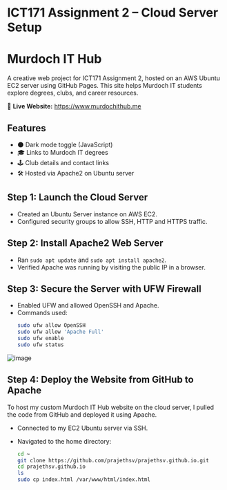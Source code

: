 # ICT171 Assignment 2 – Cloud Server Setup
# Murdoch IT Hub 

A creative web project for ICT171 Assignment 2, hosted on an AWS Ubuntu EC2 server using GitHub Pages. This site helps Murdoch IT students explore degrees, clubs, and career resources.

🔗 **Live Website:** https://www.murdochithub.me 

## Features
- 🌑 Dark mode toggle (JavaScript)
- 🎓 Links to Murdoch IT degrees
- 🕹️ Club details and contact links
- 🛠️ Hosted via Apache2 on Ubuntu server

## Step 1: Launch the Cloud Server
- Created an Ubuntu Server instance on AWS EC2.
- Configured security groups to allow SSH, HTTP and HTTPS traffic.

## Step 2: Install Apache2 Web Server
- Ran `sudo apt update` and `sudo apt install apache2`.
- Verified Apache was running by visiting the public IP in a browser.

## Step 3: Secure the Server with UFW Firewall
- Enabled UFW and allowed OpenSSH and Apache.
- Commands used:
  ```bash
  sudo ufw allow OpenSSH
  sudo ufw allow 'Apache Full'
  sudo ufw enable
  sudo ufw status
![image](https://github.com/user-attachments/assets/bd355fc6-c966-485a-8d28-749fac9bcda4)

## Step 4: Deploy the Website from GitHub to Apache

To host my custom Murdoch IT Hub website on the cloud server, I pulled the code from GitHub and deployed it using Apache.

- Connected to my EC2 Ubuntu server via SSH.

- Navigated to the home directory:
  ```bash
  cd ~
  git clone https://github.com/prajethsv/prajethsv.github.io.git
  cd prajethsv.github.io
  ls
  sudo cp index.html /var/www/html/index.html








